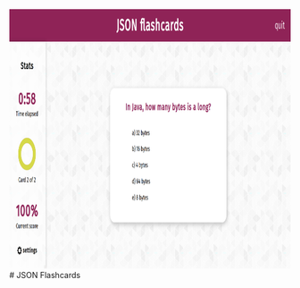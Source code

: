 <div style="text-align: center;">
  <img src="etc/img_quiz.png" width="926.5" height="463.5">
</div>
# JSON Flashcards